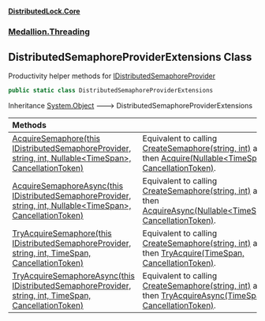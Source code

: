 #### [DistributedLock.Core](README.md 'README')
### [Medallion.Threading](Medallion.Threading.md 'Medallion.Threading')

## DistributedSemaphoreProviderExtensions Class

Productivity helper methods for [IDistributedSemaphoreProvider](IDistributedSemaphoreProvider.md 'Medallion.Threading.IDistributedSemaphoreProvider')

```csharp
public static class DistributedSemaphoreProviderExtensions
```

Inheritance [System.Object](https://docs.microsoft.com/en-us/dotnet/api/System.Object 'System.Object') &#129106; DistributedSemaphoreProviderExtensions

| Methods | |
| :--- | :--- |
| [AcquireSemaphore(this IDistributedSemaphoreProvider, string, int, Nullable&lt;TimeSpan&gt;, CancellationToken)](DistributedSemaphoreProviderExtensions.AcquireSemaphore.XSSUj7gKekS+ySxX0Ib0hA.md 'Medallion.Threading.DistributedSemaphoreProviderExtensions.AcquireSemaphore(this Medallion.Threading.IDistributedSemaphoreProvider, string, int, System.Nullable<System.TimeSpan>, System.Threading.CancellationToken)') | Equivalent to calling [CreateSemaphore(string, int)](IDistributedSemaphoreProvider.CreateSemaphore.AA9FahTKczyqDQd0GIAGzQ.md 'Medallion.Threading.IDistributedSemaphoreProvider.CreateSemaphore(string, int)') and then [Acquire(Nullable&lt;TimeSpan&gt;, CancellationToken)](IDistributedSemaphore.Acquire.Idy1BAzgGUWQ22QmqRZDsg.md 'Medallion.Threading.IDistributedSemaphore.Acquire(System.Nullable<System.TimeSpan>, System.Threading.CancellationToken)'). |
| [AcquireSemaphoreAsync(this IDistributedSemaphoreProvider, string, int, Nullable&lt;TimeSpan&gt;, CancellationToken)](DistributedSemaphoreProviderExtensions.AcquireSemaphoreAsync.lqwIyu+bS538c/gXNLgnKQ.md 'Medallion.Threading.DistributedSemaphoreProviderExtensions.AcquireSemaphoreAsync(this Medallion.Threading.IDistributedSemaphoreProvider, string, int, System.Nullable<System.TimeSpan>, System.Threading.CancellationToken)') | Equivalent to calling [CreateSemaphore(string, int)](IDistributedSemaphoreProvider.CreateSemaphore.AA9FahTKczyqDQd0GIAGzQ.md 'Medallion.Threading.IDistributedSemaphoreProvider.CreateSemaphore(string, int)') and then [AcquireAsync(Nullable&lt;TimeSpan&gt;, CancellationToken)](IDistributedSemaphore.AcquireAsync.72hbd/OOOHUBoRAQHgD31Q.md 'Medallion.Threading.IDistributedSemaphore.AcquireAsync(System.Nullable<System.TimeSpan>, System.Threading.CancellationToken)'). |
| [TryAcquireSemaphore(this IDistributedSemaphoreProvider, string, int, TimeSpan, CancellationToken)](DistributedSemaphoreProviderExtensions.TryAcquireSemaphore.Onb/urIfHteJZkfKKtFB7A.md 'Medallion.Threading.DistributedSemaphoreProviderExtensions.TryAcquireSemaphore(this Medallion.Threading.IDistributedSemaphoreProvider, string, int, System.TimeSpan, System.Threading.CancellationToken)') | Equivalent to calling [CreateSemaphore(string, int)](IDistributedSemaphoreProvider.CreateSemaphore.AA9FahTKczyqDQd0GIAGzQ.md 'Medallion.Threading.IDistributedSemaphoreProvider.CreateSemaphore(string, int)') and then [TryAcquire(TimeSpan, CancellationToken)](IDistributedSemaphore.TryAcquire.G9QqgKI96XBtpNQoUp0RZg.md 'Medallion.Threading.IDistributedSemaphore.TryAcquire(System.TimeSpan, System.Threading.CancellationToken)'). |
| [TryAcquireSemaphoreAsync(this IDistributedSemaphoreProvider, string, int, TimeSpan, CancellationToken)](DistributedSemaphoreProviderExtensions.TryAcquireSemaphoreAsync.4x4cCEwsrDjb1URUsaVDyg.md 'Medallion.Threading.DistributedSemaphoreProviderExtensions.TryAcquireSemaphoreAsync(this Medallion.Threading.IDistributedSemaphoreProvider, string, int, System.TimeSpan, System.Threading.CancellationToken)') | Equivalent to calling [CreateSemaphore(string, int)](IDistributedSemaphoreProvider.CreateSemaphore.AA9FahTKczyqDQd0GIAGzQ.md 'Medallion.Threading.IDistributedSemaphoreProvider.CreateSemaphore(string, int)') and then [TryAcquireAsync(TimeSpan, CancellationToken)](IDistributedSemaphore.TryAcquireAsync.yTpJMeiQTyO40ByV0nmdkQ.md 'Medallion.Threading.IDistributedSemaphore.TryAcquireAsync(System.TimeSpan, System.Threading.CancellationToken)'). |
